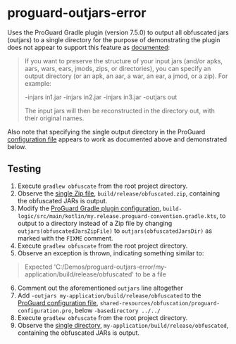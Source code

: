 # proguard-outjars-error
Uses the ProGuard Gradle plugin (version 7.5.0) to output all obfuscated jars (outjars) to a single directory for the purpose of demonstrating the plugin does not appear to support this feature as [documented](https://www.guardsquare.com/manual/configuration/examples#restructuring):

> If you want to preserve the structure of your input jars (and/or apks, aars, wars, ears, jmods, zips, or directories), you can specify an output directory (or an apk, an aar, a war, an ear, a jmod, or a zip). For example:
>
>-injars  in1.jar
-injars  in2.jar
-injars  in3.jar
-outjars out
>
>The input jars will then be reconstructed in the directory out, with their original names.

Also note that specifying the single output directory in the ProGuard [configuration file](./shared-resources/obfuscation/proguard-configuration.pro) appears to work as documented above and demonstrated below.

## Testing
1. Execute `gradlew obfuscate` from the root project directory.
1. Observe the [single Zip file](./my-application/build/release/obfuscated.zip), `build/release/obfuscated.zip`, containing the obfuscated JARs is output.
1. Modify the [ProGuard Gradle plugin configuration](./build-logic/src/main/kotlin/my.release.proguard-convention.gradle.kts), `build-logic/src/main/kotlin/my.release.proguard-convention.gradle.kts`, to output to a directory instead of a Zip file by changing `outjars(obfuscatedJarsZipFile)` to `outjars(obfuscatedJarsDir)` as marked with the `FIXME` comment.
1. Execute `gradlew obfuscate` from the root project directory.
1. Observe an exception is thrown, indicating something similar to:
>Expected 'C:/Demos/proguard-outjars-error/my-application/build/release/obfuscated' to be a file
6. Comment out the aforementioned `outjars` line altogether
1. Add `-outjars my-application/build/release/obfuscated` to the [ProGuard configuration file](./shared-resources/obfuscation/proguard-configuration.pro), `shared-resources/obfuscation/proguard-configuration.pro`, below `-basedirectory ../../`
1. Execute `gradlew obfuscate` from the root project directory.
1. Observe the [single directory](./my-application/build/release/obfuscated), `my-application/build/release/obfuscated`, containing the obfuscated JARs is output.
